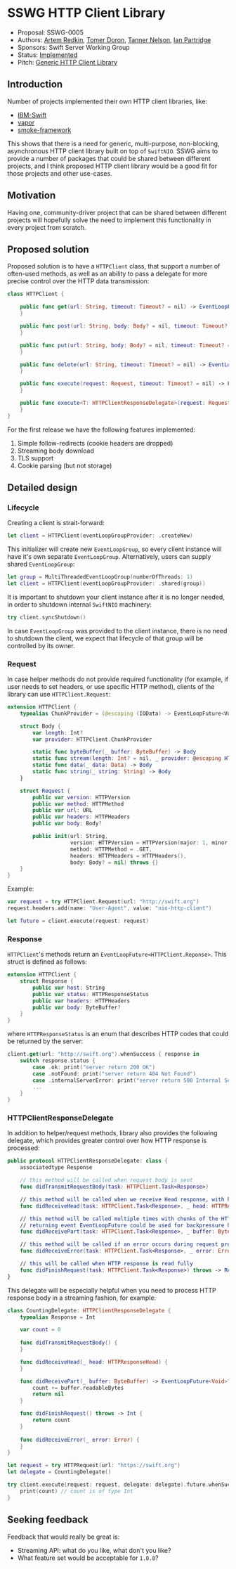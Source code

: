 # SSWG HTTP Client Library

* Proposal: SSWG-0005
* Authors: [Artem Redkin](https://github.com/artemredkin), [Tomer Doron](https://github.com/tomerd), [Tanner Nelson](https://github.com/tanner0101), [Ian Partridge](https://github.com/ianpartridge/)
* Sponsors: Swift Server Working Group
* Status: [Implemented ](https://github.com/swift-server/swift-nio-http-client)
* Pitch: [Generic HTTP Client Library](/t/generic-http-client-library-pitch/23341)

## Introduction
Number of projects implemented their own HTTP client libraries, like:
 - [IBM-Swift](https://github.com/IBM-Swift/Kitura-NIO/blob/master/Sources/KituraNet/HTTP/HTTPServer.swift)
- [vapor](https://github.com/vapor/http/blob/master/Sources/HTTP/Responder/HTTPClient.swift)
- [smoke-framework](https://github.com/amzn/smoke-http/blob/master/Sources/SmokeHTTPClient/HTTPClient.swift)

This shows that there is a need for generic, multi-purpose, non-blocking, asynchronous HTTP client library built on top of `SwiftNIO`. SSWG aims to provide a number of packages that could be shared between different projects, and I think proposed HTTP client library would be a good fit for those projects and other use-cases.

## Motivation
Having one, community-driver project that can be shared between different projects will hopefully solve the need to implement this functionality in every project from scratch.

## Proposed solution
Proposed solution is to have a `HTTPClient` class, that support a number of often-used methods, as well as an ability to pass a delegate for more precise control over the HTTP data transmission:
```swift
class HTTPClient {

    public func get(url: String, timeout: Timeout? = nil) -> EventLoopFuture<Response> {
    }

    public func post(url: String, body: Body? = nil, timeout: Timeout? = nil) -> EventLoopFuture<Response> {
    }

    public func put(url: String, body: Body? = nil, timeout: Timeout? = nil) -> EventLoopFuture<Response> {
    }

    public func delete(url: String, timeout: Timeout? = nil) -> EventLoopFuture<Response> {
    }

    public func execute(request: Request, timeout: Timeout? = nil) -> EventLoopFuture<Response> {
    }

    public func execute<T: HTTPClientResponseDelegate>(request: Request, delegate: T, timeout: Timeout? = nil) -> Task<T.Response> {
    }
}
```
For the first release we have the following features implemented:
1. Simple follow-redirects (cookie headers are dropped)
2. Streaming body download
3. TLS support
4. Cookie parsing (but not storage)

## Detailed design

### Lifecycle
Creating a client is strait-forward:
```swift
let client = HTTPClient(eventLoopGroupProvider: .createNew)
```
This initializer will create new `EventLoopGroup`, so every client instance will have it's own separate `EventLoopGroup`. Alternatively, users can supply shared `EventLoopGroup`:
```swift
let group = MultiThreadedEventLoopGroup(numberOfThreads: 1)
let client = HTTPClient(eventLoopGroupProvider: .shared(group))
```
It is important to shutdown your client instance after it is no longer needed, in order to shutdown internal `SwiftNIO` machinery:
```swift
try client.syncShutdown()
```
In case `EventLoopGroup` was provided to the client instance, there is no need to shutdown the client, we expect that lifecycle of that group will be controlled by its owner.

### Request
In case helper methods do not provide required functionality (for example, if user needs to set headers, or use specific HTTP method), clients of the library can use `HTTPClient.Request`:
```swift
extension HTTPClient {
    typealias ChunkProvider = (@escaping (IOData) -> EventLoopFuture<Void>) -> EventLoopFuture<Void>

    struct Body {
        var length: Int?
        var provider: HTTPClient.ChunkProvider

        static func byteBuffer(_ buffer: ByteBuffer) -> Body
        static func stream(length: Int? = nil, _ provider: @escaping HTTPClient.ChunkProvider) -> Body
        static func data(_ data: Data) -> Body
        static func string(_ string: String) -> Body
    }

    struct Request {
        public var version: HTTPVersion
        public var method: HTTPMethod
        public var url: URL
        public var headers: HTTPHeaders
        public var body: Body?

        public init(url: String,
                    version: HTTPVersion = HTTPVersion(major: 1, minor: 1),
                    method: HTTPMethod = .GET,
                    headers: HTTPHeaders = HTTPHeaders(),
                    body: Body? = nil) throws {}
    }
}
```
Example:
```swift
var request = try HTTPClient.Request(url: "http://swift.org")
request.headers.add(name: "User-Agent", value: "nio-http-client")

let future = client.execute(request: request)
```

### Response
`HTTPClient`'s methods return an `EventLoopFuture<HTTPClient.Reponse>`. This struct is defined as follows:
```swift
extension HTTPClient {
    struct Response {
        public var host: String
        public var status: HTTPResponseStatus
        public var headers: HTTPHeaders
        public var body: ByteBuffer?
    }
}
```
where `HTTPResponseStatus` is an enum that describes HTTP codes that could be returned by the server:
```swift
client.get(url: "http://swift.org").whenSuccess { response in
    switch response.status {
        case .ok: print("server return 200 OK")
        case .notFound: print("server return 404 Not Found")
        case .internalServerError: print("server return 500 Internal Server Error")
        ...
    }
}
```

### HTTPClientResponseDelegate
In addition to helper/request methods, library also provides the following delegate, which provides greater control over how HTTP response is processed:
```swift
public protocol HTTPClientResponseDelegate: class {
    associatedtype Response

    // this method will be called when request body is sent  
    func didTransmitRequestBody(task: HTTPClient.Task<Response>)

    // this method will be called when we receive Head response, with headers and status code
    func didReceiveHead(task: HTTPClient.Task<Response>, _ head: HTTPResponseHead)

    // this method will be called multiple times with chunks of the HTTP response body (if there is a body)
    // returning event EventLoopFuture could be used for backpressure handling, all reads will be stopped untill this future is resolved
    func didReceivePart(task: HTTPClient.Task<Response>, _ buffer: ByteBuffer) -> EventLoopFuture<Void>?

    // this method will be called if an error occurs during request processing
    func didReceiveError(task: HTTPClient.Task<Response>, _ error: Error)

    // this will be called when HTTP response is read fully
    func didFinishRequest(task: HTTPClient.Task<Response>) throws -> Response
}
```
This delegate will be especially helpful when you need to process HTTP response body in a streaming fashion, for example:
```swift
class CountingDelegate: HTTPClientResponseDelegate {
    typealias Response = Int

    var count = 0
    
    func didTransmitRequestBody() {
    }

    func didReceiveHead(_ head: HTTPResponseHead) {
    }

    func didReceivePart(_ buffer: ByteBuffer) -> EventLoopFuture<Void>? {
        count += buffer.readableBytes
        return nil
    }

    func didFinishRequest() throws -> Int {
        return count
    }
    
    func didReceiveError(_ error: Error) {
    }
}

let request = try HTTPRequest(url: "https://swift.org")
let delegate = CountingDelegate()

try client.execute(request: request, delegate: delegate).future.whenSuccess { count in
    print(count) // count is of type Int
}
```

## Seeking feedback
Feedback that would really be great is:
 - Streaming API: what do you like, what don't you like?
 - What feature set would be acceptable for `1.0.0`?
